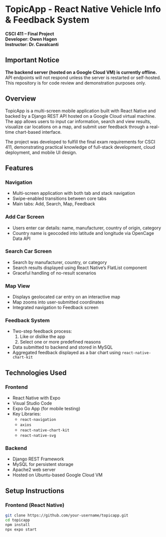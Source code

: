 # TopicApp - React Native Vehicle Info & Feedback System

**CSCI 411 – Final Project**  
**Developer: Owen Hagen**  
**Instructor: Dr. Cavalcanti**

## Important Notice

**The backend server (hosted on a Google Cloud VM) is currently offline.**  
API endpoints will not respond unless the server is restarted or self-hosted.  
This repository is for code review and demonstration purposes only.

## Overview

TopicApp is a multi-screen mobile application built with React Native and backed by a Django REST API hosted on a Google Cloud virtual machine. The app allows users to input car information, search and view results, visualize car locations on a map, and submit user feedback through a real-time chart-based interface.

The project was developed to fulfill the final exam requirements for CSCI 411, demonstrating practical knowledge of full-stack development, cloud deployment, and mobile UI design.

## Features

### Navigation
- Multi-screen application with both tab and stack navigation
- Swipe-enabled transitions between core tabs
- Main tabs: Add, Search, Map, Feedback

### Add Car Screen
- Users enter car details: name, manufacturer, country of origin, category
- Country name is geocoded into latitude and longitude via OpenCage Data API

### Search Car Screen
- Search by manufacturer, country, or category
- Search results displayed using React Native’s FlatList component
- Graceful handling of no-result scenarios

### Map View
- Displays geolocated car entry on an interactive map
- Map zooms into user-submitted coordinates
- Integrated navigation to Feedback screen

### Feedback System
- Two-step feedback process:
  1. Like or dislike the app
  2. Select one or more predefined reasons
- Data submitted to backend and stored in MySQL
- Aggregated feedback displayed as a bar chart using `react-native-chart-kit`

## Technologies Used

### Frontend
- React Native with Expo
- Visual Studio Code
- Expo Go App (for mobile testing)
- Key Libraries:
  - `react-navigation`
  - `axios`
  - `react-native-chart-kit`
  - `react-native-svg`

### Backend
- Django REST Framework
- MySQL for persistent storage
- Apache2 web server
- Hosted on Ubuntu-based Google Cloud VM

## Setup Instructions

### Frontend (React Native)
```bash
git clone https://github.com/your-username/topicapp.git
cd topicapp
npm install
npx expo start
